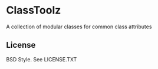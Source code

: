 ClassToolz
==========

A collection of modular classes for common class attributes

License
-------

BSD Style.  See LICENSE.TXT
